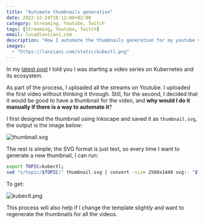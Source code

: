 ```yaml
---
title: "Automate thumbnails generation"
date: 2022-12-24T18:12:00+02:00
category: Streaming, Youtube, Twitch
tags: [Streaming, Youtube, Twitch]
email: luca@lanziani.com
description: "How I automate the thumbnails generation for my youtube videos"
images:
  - "https://lanziani.com/static/kubectl.png"
---
```


In my [latest post](https://lanziani.com/posts/2022/12/adventures-in-kubeland/) I told you I was starting a video series on Kubernetes and its ecosystem.

As part of the process, I uploaded all the streams on Youtube. I uploaded the first video without thinking it through. Still, for the second, I decided that it would be good to have a thumbnail for the video, and **why would I do it manually if there is a way to automate it**?

<!-- more -->

I first designed the thumbnail using Inkscape and saved it as `thumbnail.svg`, the output is the image below:

![thumbnail.svg](/static/thumbnail.svg)

The rest is simple; the SVG format is just text, so every time I want to generate a new thumbnail, I can run:

```bash
export TOPIC=kubectl;
sed "s/topic/$TOPIC/" thumbnail.svg | convert -size 2560x1440 svg:- "$TOPIC.png"
```

To get:

![kubectl.png](/static/kubectl.png)

This process will also help if I change the template slightly and want to regenerate the thumbnails for all the videos.
